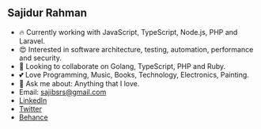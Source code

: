 ## Sajidur Rahman
- 🔥 Currently working with JavaScript, TypeScript, Node.js, PHP and Laravel.
- 😍 Interested in software architecture, testing, automation, performance and security.
- 🐸 Looking to collaborate on Golang, TypeScript, PHP and Ruby.
- 💕 Love Programming, Music, Books, Technology, Electronics, Painting.
- 💭 Ask me about: Anything that I love.
- Email: sajibsrs@gmail.com
- [LinkedIn](https://www.linkedin.com/in/sajibsrs)
- [Twitter](https://twitter.com/sajibsrs)
- [Behance](https://www.behance.net/sajibsrs)
